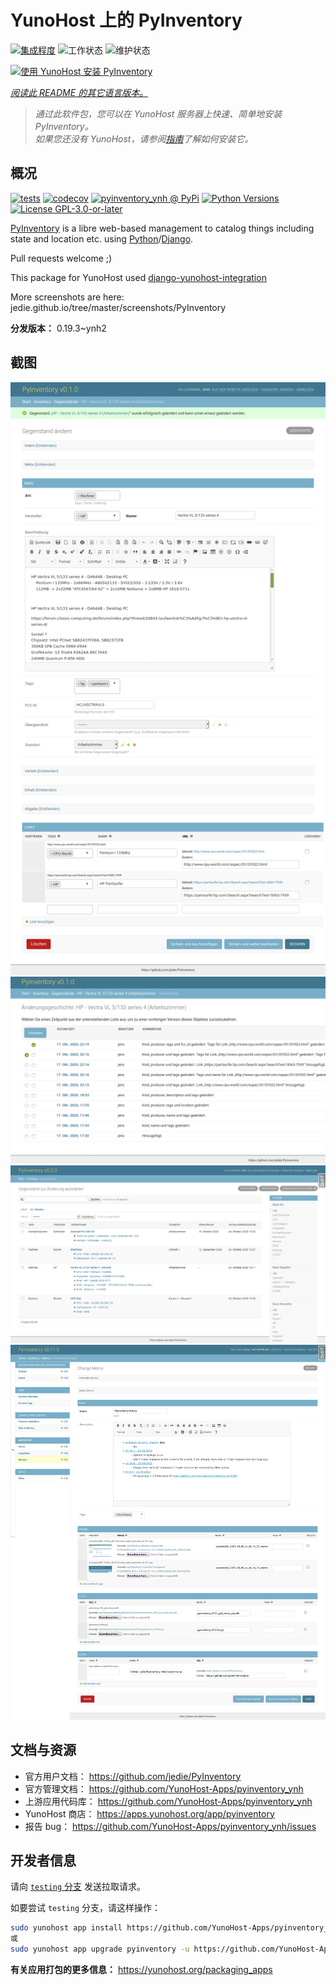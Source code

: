 <!--
注意：此 README 由 <https://github.com/YunoHost/apps/tree/master/tools/readme_generator> 自动生成
请勿手动编辑。
-->

# YunoHost 上的 PyInventory

[![集成程度](https://dash.yunohost.org/integration/pyinventory.svg)](https://dash.yunohost.org/appci/app/pyinventory) ![工作状态](https://ci-apps.yunohost.org/ci/badges/pyinventory.status.svg) ![维护状态](https://ci-apps.yunohost.org/ci/badges/pyinventory.maintain.svg)

[![使用 YunoHost 安装 PyInventory](https://install-app.yunohost.org/install-with-yunohost.svg)](https://install-app.yunohost.org/?app=pyinventory)

*[阅读此 README 的其它语言版本。](./ALL_README.md)*

> *通过此软件包，您可以在 YunoHost 服务器上快速、简单地安装 PyInventory。*  
> *如果您还没有 YunoHost，请参阅[指南](https://yunohost.org/install)了解如何安装它。*

## 概况

[![tests](https://github.com/YunoHost-Apps/pyinventory_ynh/actions/workflows/tests.yml/badge.svg?branch=main)](https://github.com/YunoHost-Apps/pyinventory_ynh/actions/workflows/tests.yml)
[![codecov](https://codecov.io/github/jedie/pyinventory_ynh/branch/main/graph/badge.svg)](https://app.codecov.io/github/jedie/pyinventory_ynh)
[![pyinventory_ynh @ PyPi](https://img.shields.io/pypi/v/pyinventory_ynh?label=pyinventory_ynh%20%40%20PyPi)](https://pypi.org/project/pyinventory_ynh/)
[![Python Versions](https://img.shields.io/pypi/pyversions/pyinventory_ynh)](https://github.com/YunoHost-Apps/pyinventory_ynh/blob/main/pyproject.toml)
[![License GPL-3.0-or-later](https://img.shields.io/pypi/l/pyinventory_ynh)](https://github.com/YunoHost-Apps/pyinventory_ynh/blob/main/LICENSE)

[PyInventory](https://github.com/jedie/PyInventory) is a libre web-based management to catalog things including state and location etc. using [Python](https://www.python.org/)/[Django](https://www.djangoproject.com/).

Pull requests welcome ;)

This package for YunoHost used [django-yunohost-integration](https://github.com/YunoHost-Apps/django_yunohost_integration)

More screenshots are here: jedie.github.io/tree/master/screenshots/PyInventory


**分发版本：** 0.19.3~ynh2

## 截图

![PyInventory 的截图](./doc/screenshots/pyinventory_v010_screenshot_2.png)
![PyInventory 的截图](./doc/screenshots/pyinventory_v010_screenshot_3.png)
![PyInventory 的截图](./doc/screenshots/pyinventory_v020_screenshot_1.png)
![PyInventory 的截图](./doc/screenshots/pyinventory_v0110_screenshot_memo_1.png)

## 文档与资源

- 官方用户文档： <https://github.com/jedie/PyInventory>
- 官方管理文档： <https://github.com/YunoHost-Apps/pyinventory_ynh>
- 上游应用代码库： <https://github.com/YunoHost-Apps/pyinventory_ynh>
- YunoHost 商店： <https://apps.yunohost.org/app/pyinventory>
- 报告 bug： <https://github.com/YunoHost-Apps/pyinventory_ynh/issues>

## 开发者信息

请向 [`testing` 分支](https://github.com/YunoHost-Apps/pyinventory_ynh/tree/testing) 发送拉取请求。

如要尝试 `testing` 分支，请这样操作：

```bash
sudo yunohost app install https://github.com/YunoHost-Apps/pyinventory_ynh/tree/testing --debug
或
sudo yunohost app upgrade pyinventory -u https://github.com/YunoHost-Apps/pyinventory_ynh/tree/testing --debug
```

**有关应用打包的更多信息：** <https://yunohost.org/packaging_apps>
